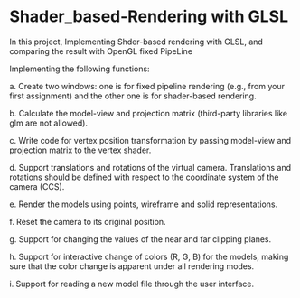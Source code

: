 # Shader_based-Rendering with GLSL
 
In this project, Implementing Shder-based rendering with GLSL, and comparing the result with OpenGL fixed PipeLine

Implementing the following functions:

a. Create two windows: one is for fixed pipeline rendering (e.g., from your first assignment) and the other one is for shader-based rendering.

b. Calculate the model-view and projection matrix (third-party libraries like glm are not allowed).

c. Write code for vertex position transformation by passing model-view and projection matrix to the vertex shader. 

d. Support translations and rotations of the virtual camera. Translations and rotations should be defined with respect to the coordinate system of the camera (CCS).

e. Render the models using points, wireframe and solid representations.

f. Reset the camera to its original position.

g. Support for changing the values of the near and far clipping planes.

h. Support for interactive change of colors (R, G, B) for the models, making sure that the color change is apparent under all rendering modes.

i. Support for reading a new model file through the user interface. 

